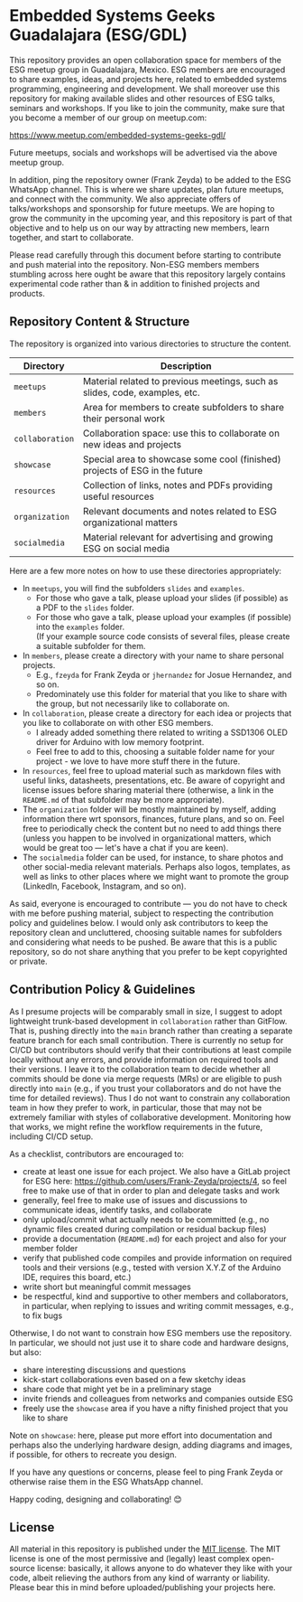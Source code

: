 # Embedded Systems Geeks Guadalajara (ESG/GDL)

This repository provides an open collaboration space for members of the ESG meetup group in
Guadalajara, Mexico. ESG members are encouraged to share examples, ideas, and projects here,
related to embedded systems programming, engineering and development.
We shall moreover use this repository for making available slides and other resources of ESG
talks, seminars and workshops. If you like to join the community, make sure that you become
a member of our group on meetup.com:

https://www.meetup.com/embedded-systems-geeks-gdl/

Future meetups, socials and workshops will be advertised via the above meetup group.

In addition, ping the repository owner (Frank Zeyda) to be added to the ESG WhatsApp channel.
This is where we share updates, plan future meetups, and connect with the community. We also
appreciate offers of talks/workshops and sponsorship for future meetups. We are hoping to
grow the community in the upcoming year, and this repository is part of that objective and
to help us on our way by attracting new members, learn together, and start to collaborate.

Please read carefully through this document before starting to contribute and push material
into the repository. Non-ESG members members stumbling across here ought be aware that this
repository largely contains experimental code rather than & in addition to finished projects
and products.

## Repository Content & Structure

The repository is organized into various directories to structure the content.

| Directory | Description |
| --------- | ----------- |
| `meetups` | Material related to previous meetings, such as slides, code, examples, etc. |
| `members` | Area for members to create subfolders to share their personal work |
| `collaboration` | Collaboration space: use this to collaborate on new ideas and projects |
| `showcase` | Special area to showcase some cool (finished) projects of ESG in the future |
| `resources` | Collection of links, notes and PDFs providing useful resources |
| `organization` | Relevant documents and notes related to ESG organizational matters |
| `socialmedia` | Material relevant for advertising and growing ESG on social media |

Here are a few more notes on how to use these directories appropriately:
- In `meetups`, you will find the subfolders `slides` and `examples`.
  - For those who gave a talk, please upload your slides (if possible) as a PDF to the `slides` folder.
  - For those who gave a talk, please upload your examples (if possible) into the `examples` folder.<br/>
    (If your example source code consists of several files, please create a suitable subfolder for them.
- In `members`, please create a directory with your name to share personal projects.<br/>
  - E.g., `fzeyda` for Frank Zeyda or `jhernandez` for Josue Hernandez, and so on.
  - Predominately use this folder for material that you like to share with the group, but not necessarily
    like to collaborate on.
- In `collaboration`, please create a directory for each idea or projects that you like to collaborate
  on with other ESG members.
  - I already added something there related to writing a SSD1306 OLED driver for Arduino with low memory
    footprint.
  - Feel free to add to this, choosing a suitable folder name for your project - we love to have more
    stuff there in the future.
- In `resources`, feel free to upload material such as markdown files with useful links, datasheets,
  presentations, etc. Be aware of copyright and license issues before sharing material there
  (otherwise, a link in the `README.md` of that subfolder may be more appropriate).
- The `organization` folder will be mostly maintained by myself, adding information there wrt sponsors,
  finances, future plans, and so on. Feel free to periodically check the content but no need to add
  things there (unless you happen to be involved in organizational matters, which would be great too
  &mdash; let's have a chat if you are keen).
- The `socialmedia` folder can be used, for instance, to share photos and other social-media
  relevant materials. Perhaps also logos, templates, as well as links to other places where we might
  want to promote the group (LinkedIn, Facebook, Instagram, and so on).

As said, everyone is encouraged to contribute &mdash; you do not have to check with me before pushing
material, subject to respecting the contribution policy and guidelines below.
I would only ask contributors to keep the repository clean and uncluttered, choosing suitable names
for subfolders and considering what needs to be pushed. Be aware that this is a public repository,
so do not share anything that you prefer to be kept copyrighted or private.

## Contribution Policy & Guidelines

As I presume projects will be comparably small in size, I suggest to adopt lightweight trunk-based
development in `collaboration` rather than GitFlow. That is, pushing directly into the `main`
branch rather than creating a separate feature branch for each small contribution. There is
currently no setup for CI/CD but contributors should verify that their contributions at least
compile locally without any errors, and provide information on required tools and their versions. I
leave it to the collaboration team to decide whether all commits should be done via merge requests (MRs)
or are eligible to push directly into `main` (e.g., if you trust your collaborators and do not have
the time for detailed reviews). Thus I do not want to constrain any collaboration team in how they
prefer to work, in particular, those that may not be extremely familiar with styles of collaborative
development. Monitoring how that works, we might refine the workflow requirements in the future,
including CI/CD setup.

As a checklist, contributors are encouraged to:
- create at least one issue for each project. We also have a GitLab project for ESG
  here: https://github.com/users/Frank-Zeyda/projects/4, so feel free to make use of
  that in order to plan and delegate tasks and work
- generally, feel free to make use of issues and discussions to communicate ideas,
  identify tasks, and collaborate
- only upload/commit what actually needs to be committed (e.g., no dynamic files created
  during compilation or residual backup files)
- provide a documentation (`README.md`) for each project and also for your member folder
- verify that published code compiles and provide information on required tools and their
  versions (e.g., tested with version X.Y.Z of the Arduino IDE, requires this board, etc.)
- write short but meaningful commit messages
- be respectful, kind and supportive to other members and collaborators, in particular,
  when replying to issues and writing commit messages, e.g., to fix bugs

Otherwise, I do not want to constrain how ESG members use the repository. In particular,
we should not just use it to share code and hardware designs, but also:
- share interesting discussions and questions
- kick-start collaborations even based on a few sketchy ideas
- share code that might yet be in a preliminary stage
- invite friends and colleagues from networks and companies outside ESG
- freely use the `showcase` area if you have a nifty finished project that you like to share

Note on `showcase`: here, please put more effort into documentation and perhaps also the
underlying hardware design, adding diagrams and images, if possible, for others to recreate
you design.

If you have any questions or concerns, please feel to ping Frank Zeyda or otherwise
raise them in the ESG WhatsApp channel.

Happy coding, designing and collaborating! 😊

## License

All material in this repository is published under the [MIT license](https://opensource.org/license/mit/).
The MIT license is one of the most permissive and (legally) least complex open-source license: basically,
it allows anyone to do whatever they like with your code, albeit relieving the authors from any kind of
warranty or liability. Please bear this in mind before uploaded/publishing your projects here.
